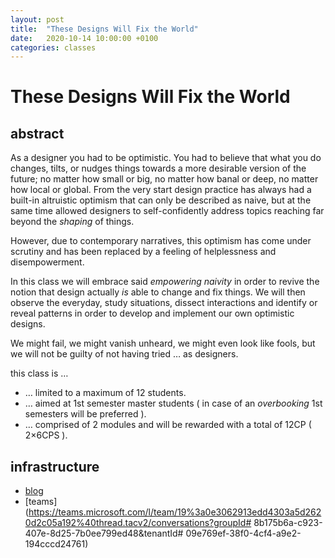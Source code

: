 ```yaml
---
layout: post
title:  "These Designs Will Fix the World"
date:   2020-10-14 10:00:00 +0100
categories: classes
---
```


# These Designs Will Fix the World



## abstract

As a designer you had to be optimistic. You had to believe that what you do changes, tilts, or nudges things towards a more desirable version of the future; no matter how small or big, no matter how banal or deep, no matter how local or global. From the very start design practice has always had a built-in altruistic optimism that can only be described as naive, but at the same time allowed designers to self-confidently address topics reaching far beyond the *shaping* of things.

However, due to contemporary narratives, this optimism has come under scrutiny and has been replaced by a feeling of helplessness and disempowerment.

In this class we will embrace said *empowering naivity* in order to revive the notion that design actually *is* able to change and fix things. We will then observe the everyday, study situations, dissect interactions and identify or reveal patterns in order to develop and implement our own optimistic designs.

We might fail, we might vanish unheard, we might even look like fools, but we will not be guilty of not having tried … as designers.

this class is …

*   … limited to a maximum of 12 students.
*   … aimed at 1st semester master students ( in case of an *overbooking* 1st semesters will be preferred ).
*   … comprised of 2 modules and will be rewarded with a total of 12CP ( 2×6CPS ).

## infrastructure

- [blog](http://blogs.digitalmedia-bremen.de/thesedesignswillfixtheworld/)
- [teams](https://teams.microsoft.com/l/team/19%3a0e3062913edd4303a5d2620d2c05a192%40thread.tacv2/conversations?groupId# 8b175b6a-c923-407e-8d25-7b0ee799ed48&tenantId# 09e769ef-38f0-4cf4-a9e2-194cccd24761)




